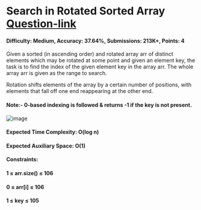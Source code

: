 # Search in Rotated Sorted Array [Question-link](https://www.geeksforgeeks.org/problems/search-in-a-rotated-array4618/1)
#### Difficulty: Medium, Accuracy: 37.64%, Submissions: 213K+, Points: 4
Given a sorted (in ascending order) and rotated array arr of distinct elements which may be rotated at some point and given an element key, the task is to find the index of the given element key in the array arr. The whole array arr is given as the range to search.

Rotation shifts elements of the array by a certain number of positions, with elements that fall off one end reappearing at the other end.

#### Note:- 0-based indexing is followed & returns -1 if the key is not present.

![image](https://github.com/Yashwanth137/GFG-Potd/assets/75321458/e82eed82-080c-489c-b988-6d34df02f0df)

#### Expected Time Complexity: O(log n)
#### Expected Auxiliary Space: O(1)

#### Constraints:
#### 1 ≤ arr.size() ≤ 106
#### 0 ≤ arr[i] ≤ 106
#### 1 ≤ key ≤ 105
